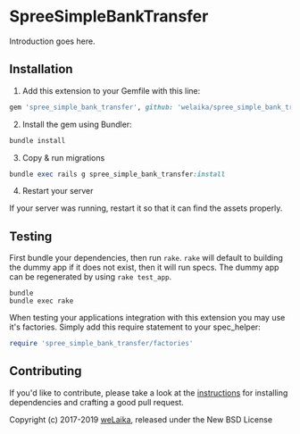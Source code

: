 SpreeSimpleBankTransfer
=======================

Introduction goes here.

## Installation

1. Add this extension to your Gemfile with this line:
  ```ruby
  gem 'spree_simple_bank_transfer', github: 'welaika/spree_simple_bank_transfer'
  ```

2. Install the gem using Bundler:
  ```ruby
  bundle install
  ```

3. Copy & run migrations
  ```ruby
  bundle exec rails g spree_simple_bank_transfer:install
  ```

4. Restart your server

  If your server was running, restart it so that it can find the assets properly.

## Testing

First bundle your dependencies, then run `rake`. `rake` will default to building the dummy app if it does not exist, then it will run specs. The dummy app can be regenerated by using `rake test_app`.

```shell
bundle
bundle exec rake
```

When testing your applications integration with this extension you may use it's factories.
Simply add this require statement to your spec_helper:

```ruby
require 'spree_simple_bank_transfer/factories'
```


## Contributing

If you'd like to contribute, please take a look at the
[instructions](CONTRIBUTING.md) for installing dependencies and crafting a good
pull request.

Copyright (c) 2017-2019 [weLaika](https://dev.welaika.com), released under the New BSD License
